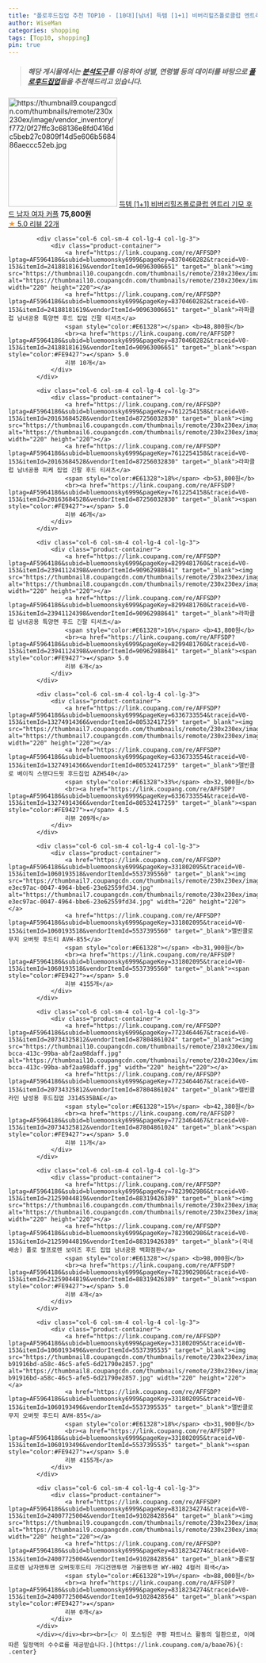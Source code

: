 ```yaml
---
title: "폴로후드집업 추천 TOP10 - [10대][남녀] 득템 [1+1] 비버리힐즈폴로클럽 엔트리 기모 후드 남자 여자 커플"
author: WiseMan
categories: shopping
tags: [Top10, shopping]
pin: true
---
```


> ##### 해당 게시물에서는 [**분석도구**](https://itemscout.io/)를 이용하여 **성별**, **연령별** 등의 데이터를 바탕으로 [**폴로후드집업**](https://link.coupang.com/a/baae76)들을 추천해드리고 있습니다.
<div class="container"><div class="row">
            <div class="col-6 col-sm-4 col-lg-4 col-lg-3">
                <div class="product-container">
                    <a href="https://link.coupang.com/re/AFFSDP?lptag=AF5964186&subid=bluemoonsky6999&pageKey=7776499201&traceid=V0-153&itemId=21007598641&vendorItemId=88071430719" target="_blank"><img src="https://thumbnail9.coupangcdn.com/thumbnails/remote/230x230ex/image/vendor_inventory/f772/0f27ffc3c68136e8fd0416dc5beb27c0809f14d5e606b568486aeccc52eb.jpg" alt="https://thumbnail9.coupangcdn.com/thumbnails/remote/230x230ex/image/vendor_inventory/f772/0f27ffc3c68136e8fd0416dc5beb27c0809f14d5e606b568486aeccc52eb.jpg" width="220" height="220"></a>
                    <a href="https://link.coupang.com/re/AFFSDP?lptag=AF5964186&subid=bluemoonsky6999&pageKey=7776499201&traceid=V0-153&itemId=21007598641&vendorItemId=88071430719" target="_blank">득템 [1+1] 비버리힐즈폴로클럽 엔트리 기모 후드 남자 여자 커플</a>
                    <span style="color:#E61328"></span> <b>75,800원</b>
                    <br><a href="https://link.coupang.com/re/AFFSDP?lptag=AF5964186&subid=bluemoonsky6999&pageKey=7776499201&traceid=V0-153&itemId=21007598641&vendorItemId=88071430719" target="_blank"><span style="color:#FE9427">★</span> 5.0
                    리뷰 22개</a>
                </div>
            </div>
            
            <div class="col-6 col-sm-4 col-lg-4 col-lg-3">
                <div class="product-container">
                    <a href="https://link.coupang.com/re/AFFSDP?lptag=AF5964186&subid=bluemoonsky6999&pageKey=8370460282&traceid=V0-153&itemId=24188181619&vendorItemId=90963006651" target="_blank"><img src="https://thumbnail10.coupangcdn.com/thumbnails/remote/230x230ex/image/vendor_inventory/c592/1295a3ed4ed64e85a0136b1f7676fd56416947ccf5e5e27cb9f0d051ccee.jpg" alt="https://thumbnail10.coupangcdn.com/thumbnails/remote/230x230ex/image/vendor_inventory/c592/1295a3ed4ed64e85a0136b1f7676fd56416947ccf5e5e27cb9f0d051ccee.jpg" width="220" height="220"></a>
                    <a href="https://link.coupang.com/re/AFFSDP?lptag=AF5964186&subid=bluemoonsky6999&pageKey=8370460282&traceid=V0-153&itemId=24188181619&vendorItemId=90963006651" target="_blank">라파클럽 남녀공용 특양면 후드 집업 긴팔 티셔츠</a>
                    <span style="color:#E61328"></span> <b>48,800원</b>
                    <br><a href="https://link.coupang.com/re/AFFSDP?lptag=AF5964186&subid=bluemoonsky6999&pageKey=8370460282&traceid=V0-153&itemId=24188181619&vendorItemId=90963006651" target="_blank"><span style="color:#FE9427">★</span> 5.0
                    리뷰 10개</a>
                </div>
            </div>
            
            <div class="col-6 col-sm-4 col-lg-4 col-lg-3">
                <div class="product-container">
                    <a href="https://link.coupang.com/re/AFFSDP?lptag=AF5964186&subid=bluemoonsky6999&pageKey=7612254158&traceid=V0-153&itemId=20163684528&vendorItemId=87256032830" target="_blank"><img src="https://thumbnail6.coupangcdn.com/thumbnails/remote/230x230ex/image/vendor_inventory/d021/c2963f4e888199b43d18bb11873cd2ca2f2484ba1e369d8a2371caee4ce5.jpg" alt="https://thumbnail6.coupangcdn.com/thumbnails/remote/230x230ex/image/vendor_inventory/d021/c2963f4e888199b43d18bb11873cd2ca2f2484ba1e369d8a2371caee4ce5.jpg" width="220" height="220"></a>
                    <a href="https://link.coupang.com/re/AFFSDP?lptag=AF5964186&subid=bluemoonsky6999&pageKey=7612254158&traceid=V0-153&itemId=20163684528&vendorItemId=87256032830" target="_blank">라파클럽 남녀공용 피케 집업 긴팔 후드 티셔츠</a>
                    <span style="color:#E61328">18%</span> <b>53,800원</b>
                    <br><a href="https://link.coupang.com/re/AFFSDP?lptag=AF5964186&subid=bluemoonsky6999&pageKey=7612254158&traceid=V0-153&itemId=20163684528&vendorItemId=87256032830" target="_blank"><span style="color:#FE9427">★</span> 5.0
                    리뷰 46개</a>
                </div>
            </div>
            
            <div class="col-6 col-sm-4 col-lg-4 col-lg-3">
                <div class="product-container">
                    <a href="https://link.coupang.com/re/AFFSDP?lptag=AF5964186&subid=bluemoonsky6999&pageKey=8299481760&traceid=V0-153&itemId=23941124398&vendorItemId=90962988641" target="_blank"><img src="https://thumbnail8.coupangcdn.com/thumbnails/remote/230x230ex/image/vendor_inventory/39a2/7bf839feaaace97361feda7d671241a8ab05be969aa0fa17e2bc8279c211.jpg" alt="https://thumbnail8.coupangcdn.com/thumbnails/remote/230x230ex/image/vendor_inventory/39a2/7bf839feaaace97361feda7d671241a8ab05be969aa0fa17e2bc8279c211.jpg" width="220" height="220"></a>
                    <a href="https://link.coupang.com/re/AFFSDP?lptag=AF5964186&subid=bluemoonsky6999&pageKey=8299481760&traceid=V0-153&itemId=23941124398&vendorItemId=90962988641" target="_blank">라파클럽 남녀공용 특양면 후드 긴팔 티셔츠</a>
                    <span style="color:#E61328">16%</span> <b>43,800원</b>
                    <br><a href="https://link.coupang.com/re/AFFSDP?lptag=AF5964186&subid=bluemoonsky6999&pageKey=8299481760&traceid=V0-153&itemId=23941124398&vendorItemId=90962988641" target="_blank"><span style="color:#FE9427">★</span> 5.0
                    리뷰 6개</a>
                </div>
            </div>
            
            <div class="col-6 col-sm-4 col-lg-4 col-lg-3">
                <div class="product-container">
                    <a href="https://link.coupang.com/re/AFFSDP?lptag=AF5964186&subid=bluemoonsky6999&pageKey=6336733554&traceid=V0-153&itemId=13274914366&vendorItemId=80532417259" target="_blank"><img src="https://thumbnail7.coupangcdn.com/thumbnails/remote/230x230ex/image/rs_quotation_api/sjzougjy/198f101a0e6a46febd9af07e3bb33185.jpg" alt="https://thumbnail7.coupangcdn.com/thumbnails/remote/230x230ex/image/rs_quotation_api/sjzougjy/198f101a0e6a46febd9af07e3bb33185.jpg" width="220" height="220"></a>
                    <a href="https://link.coupang.com/re/AFFSDP?lptag=AF5964186&subid=bluemoonsky6999&pageKey=6336733554&traceid=V0-153&itemId=13274914366&vendorItemId=80532417259" target="_blank">앨빈클로 베이직 스탠다드핏 후드집업 AZH540</a>
                    <span style="color:#E61328">33%</span> <b>32,900원</b>
                    <br><a href="https://link.coupang.com/re/AFFSDP?lptag=AF5964186&subid=bluemoonsky6999&pageKey=6336733554&traceid=V0-153&itemId=13274914366&vendorItemId=80532417259" target="_blank"><span style="color:#FE9427">★</span> 4.5
                    리뷰 209개</a>
                </div>
            </div>
            
            <div class="col-6 col-sm-4 col-lg-4 col-lg-3">
                <div class="product-container">
                    <a href="https://link.coupang.com/re/AFFSDP?lptag=AF5964186&subid=bluemoonsky6999&pageKey=331802095&traceid=V0-153&itemId=1060193518&vendorItemId=5537395560" target="_blank"><img src="https://thumbnail7.coupangcdn.com/thumbnails/remote/230x230ex/image/retail/images/3644657077115228-e3ec97ac-0047-4964-bbe6-23e62559fd34.jpg" alt="https://thumbnail7.coupangcdn.com/thumbnails/remote/230x230ex/image/retail/images/3644657077115228-e3ec97ac-0047-4964-bbe6-23e62559fd34.jpg" width="220" height="220"></a>
                    <a href="https://link.coupang.com/re/AFFSDP?lptag=AF5964186&subid=bluemoonsky6999&pageKey=331802095&traceid=V0-153&itemId=1060193518&vendorItemId=5537395560" target="_blank">앨빈클로 무지 오버핏 후드티 AVH-855</a>
                    <span style="color:#E61328"></span> <b>31,900원</b>
                    <br><a href="https://link.coupang.com/re/AFFSDP?lptag=AF5964186&subid=bluemoonsky6999&pageKey=331802095&traceid=V0-153&itemId=1060193518&vendorItemId=5537395560" target="_blank"><span style="color:#FE9427">★</span> 5.0
                    리뷰 4155개</a>
                </div>
            </div>
            
            <div class="col-6 col-sm-4 col-lg-4 col-lg-3">
                <div class="product-container">
                    <a href="https://link.coupang.com/re/AFFSDP?lptag=AF5964186&subid=bluemoonsky6999&pageKey=7723464467&traceid=V0-153&itemId=20734325812&vendorItemId=87804861024" target="_blank"><img src="https://thumbnail10.coupangcdn.com/thumbnails/remote/230x230ex/image/retail/images/2023/11/17/14/9/c5541810-bcca-413c-99ba-abf2aa98daff.jpg" alt="https://thumbnail10.coupangcdn.com/thumbnails/remote/230x230ex/image/retail/images/2023/11/17/14/9/c5541810-bcca-413c-99ba-abf2aa98daff.jpg" width="220" height="220"></a>
                    <a href="https://link.coupang.com/re/AFFSDP?lptag=AF5964186&subid=bluemoonsky6999&pageKey=7723464467&traceid=V0-153&itemId=20734325812&vendorItemId=87804861024" target="_blank">캘빈클라인 남성용 후드집업 J314535BAE</a>
                    <span style="color:#E61328">15%</span> <b>42,380원</b>
                    <br><a href="https://link.coupang.com/re/AFFSDP?lptag=AF5964186&subid=bluemoonsky6999&pageKey=7723464467&traceid=V0-153&itemId=20734325812&vendorItemId=87804861024" target="_blank"><span style="color:#FE9427">★</span> 5.0
                    리뷰 11개</a>
                </div>
            </div>
            
            <div class="col-6 col-sm-4 col-lg-4 col-lg-3">
                <div class="product-container">
                    <a href="https://link.coupang.com/re/AFFSDP?lptag=AF5964186&subid=bluemoonsky6999&pageKey=7823902986&traceid=V0-153&itemId=21259044819&vendorItemId=88319426389" target="_blank"><img src="https://thumbnail6.coupangcdn.com/thumbnails/remote/230x230ex/image/vendor_inventory/129f/118e081d9cbac33ccfc1bf690658cd3da1cb02386d613d063fbbca44c7f0.jpg" alt="https://thumbnail6.coupangcdn.com/thumbnails/remote/230x230ex/image/vendor_inventory/129f/118e081d9cbac33ccfc1bf690658cd3da1cb02386d613d063fbbca44c7f0.jpg" width="220" height="220"></a>
                    <a href="https://link.coupang.com/re/AFFSDP?lptag=AF5964186&subid=bluemoonsky6999&pageKey=7823902986&traceid=V0-153&itemId=21259044819&vendorItemId=88319426389" target="_blank">(국내배송) 폴로 랄프로렌 보이즈 후드 집업 남녀공용 백화점판</a>
                    <span style="color:#E61328"></span> <b>98,000원</b>
                    <br><a href="https://link.coupang.com/re/AFFSDP?lptag=AF5964186&subid=bluemoonsky6999&pageKey=7823902986&traceid=V0-153&itemId=21259044819&vendorItemId=88319426389" target="_blank"><span style="color:#FE9427">★</span> 5.0
                    리뷰 4개</a>
                </div>
            </div>
            
            <div class="col-6 col-sm-4 col-lg-4 col-lg-3">
                <div class="product-container">
                    <a href="https://link.coupang.com/re/AFFSDP?lptag=AF5964186&subid=bluemoonsky6999&pageKey=331802095&traceid=V0-153&itemId=1060193496&vendorItemId=5537395535" target="_blank"><img src="https://thumbnail8.coupangcdn.com/thumbnails/remote/230x230ex/image/retail/images/2340751187967802-b91916bd-a58c-46c5-afe5-6d21790e2857.jpg" alt="https://thumbnail8.coupangcdn.com/thumbnails/remote/230x230ex/image/retail/images/2340751187967802-b91916bd-a58c-46c5-afe5-6d21790e2857.jpg" width="220" height="220"></a>
                    <a href="https://link.coupang.com/re/AFFSDP?lptag=AF5964186&subid=bluemoonsky6999&pageKey=331802095&traceid=V0-153&itemId=1060193496&vendorItemId=5537395535" target="_blank">앨빈클로 무지 오버핏 후드티 AVH-855</a>
                    <span style="color:#E61328">18%</span> <b>31,900원</b>
                    <br><a href="https://link.coupang.com/re/AFFSDP?lptag=AF5964186&subid=bluemoonsky6999&pageKey=331802095&traceid=V0-153&itemId=1060193496&vendorItemId=5537395535" target="_blank"><span style="color:#FE9427">★</span> 5.0
                    리뷰 4155개</a>
                </div>
            </div>
            
            <div class="col-6 col-sm-4 col-lg-4 col-lg-3">
                <div class="product-container">
                    <a href="https://link.coupang.com/re/AFFSDP?lptag=AF5964186&subid=bluemoonsky6999&pageKey=8318234274&traceid=V0-153&itemId=24007725004&vendorItemId=91028428564" target="_blank"><img src="https://thumbnail9.coupangcdn.com/thumbnails/remote/230x230ex/image/vendor_inventory/1109/aae49f464fe5def599abb32a47ac505a76e3c389bff786523d579aeafaa3.jpg" alt="https://thumbnail9.coupangcdn.com/thumbnails/remote/230x230ex/image/vendor_inventory/1109/aae49f464fe5def599abb32a47ac505a76e3c389bff786523d579aeafaa3.jpg" width="220" height="220"></a>
                    <a href="https://link.coupang.com/re/AFFSDP?lptag=AF5964186&subid=bluemoonsky6999&pageKey=8318234274&traceid=V0-153&itemId=24007725004&vendorItemId=91028428564" target="_blank">폴로랄프로렌 남자맨투맨 오버핏후드티 가디건맨투맨 가을맨투맨 WY-H02 4컬러 회색</a>
                    <span style="color:#E61328">19%</span> <b>88,000원</b>
                    <br><a href="https://link.coupang.com/re/AFFSDP?lptag=AF5964186&subid=bluemoonsky6999&pageKey=8318234274&traceid=V0-153&itemId=24007725004&vendorItemId=91028428564" target="_blank"><span style="color:#FE9427">★</span> 
                    리뷰 0개</a>
                </div>
            </div>
            </div></div><br><br>[👉 이 포스팅은 쿠팡 파트너스 활동의 일환으로, 이에 따른 일정액의 수수료를 제공받습니다.](https://link.coupang.com/a/baae76){: .center}
